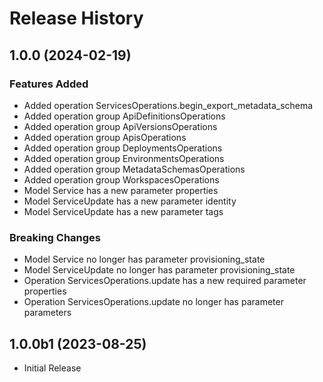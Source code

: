 # Release History

## 1.0.0 (2024-02-19)

### Features Added

  - Added operation ServicesOperations.begin_export_metadata_schema
  - Added operation group ApiDefinitionsOperations
  - Added operation group ApiVersionsOperations
  - Added operation group ApisOperations
  - Added operation group DeploymentsOperations
  - Added operation group EnvironmentsOperations
  - Added operation group MetadataSchemasOperations
  - Added operation group WorkspacesOperations
  - Model Service has a new parameter properties
  - Model ServiceUpdate has a new parameter identity
  - Model ServiceUpdate has a new parameter tags

### Breaking Changes

  - Model Service no longer has parameter provisioning_state
  - Model ServiceUpdate no longer has parameter provisioning_state
  - Operation ServicesOperations.update has a new required parameter properties
  - Operation ServicesOperations.update no longer has parameter parameters

## 1.0.0b1 (2023-08-25)

* Initial Release
